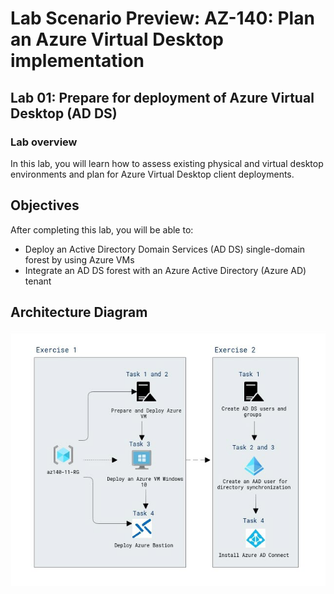 # Lab Scenario Preview: AZ-140: Plan an Azure Virtual Desktop implementation

## Lab 01: Prepare for deployment of Azure Virtual Desktop (AD DS)

### Lab overview

In this lab, you will learn how to assess existing physical and virtual desktop environments and plan for Azure Virtual Desktop client deployments.


## Objectives
  
After completing this lab, you will be able to:

- Deploy an Active Directory Domain Services (AD DS) single-domain forest by using Azure VMs
- Integrate an AD DS forest with an Azure Active Directory (Azure AD) tenant

## Architecture Diagram

 ![](media/az-140-mod1.1.png)
